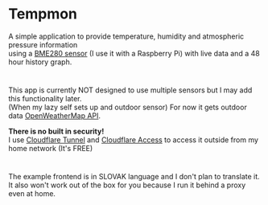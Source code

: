 # Tempmon
A simple application to provide temperature, humidity and atmospheric pressure information\
using a [BME280 sensor](https://www.embeddedadventures.com/datasheets/BME280.pdf) (I use it with a Raspberry Pi) with live data and a 48 hour history graph.

#
This app is currently NOT designed to use multiple sensors but I may add this functionality later.\
(When my lazy self sets up and outdoor sensor) For now it gets outdoor data [OpenWeatherMap API](https://openweathermap.org/api).

**There is no built in security!**\
I use [Cloudflare Tunnel](https://www.cloudflare.com/products/tunnel/) and [Cloudflare Access](https://www.cloudflare.com/zero-trust/products/access/) to access it outside from my home network (It's FREE)

#
The example frontend is in SLOVAK language and I don't plan to translate it.\
It also won't work out of the box for you because I run it behind a proxy even at home.

